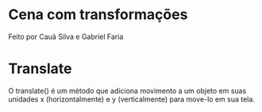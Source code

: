 # Cena com transformações
Feito por Cauã Silva e Gabriel Faria

# Translate

O translate() é um método que adiciona movimento a um objeto em suas unidades x (horizontalmente) e y (verticalmente) para move-lo em sua tela.